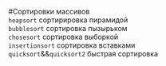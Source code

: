 #Сортировки массивов  
`heapsort` сортирировка пирамидой  
`bubblesort` сортировка пызырьком  
`chosesort` сортировка выборкой  
`insertionsort` сортировка вставками  
`quicksort`&&`quicksort2` быстрая сортировка  
